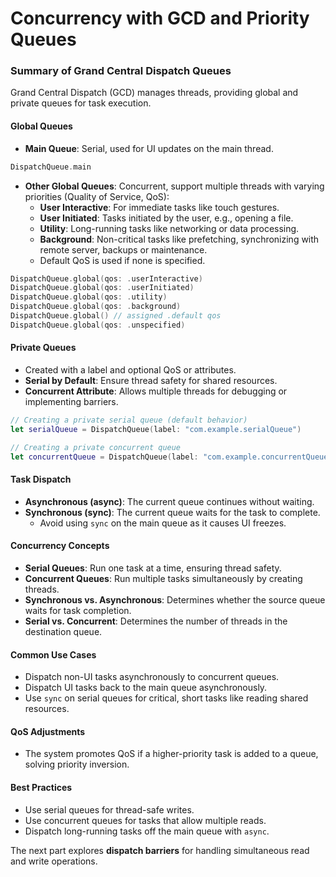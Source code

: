 # Concurrency with GCD and Priority Queues

### Summary of Grand Central Dispatch Queues

Grand Central Dispatch (GCD) manages threads, providing global and private queues for task execution. 

#### **Global Queues**
- **Main Queue**: Serial, used for UI updates on the main thread.
```swift
DispatchQueue.main
```

- **Other Global Queues**: Concurrent, support multiple threads with varying priorities (Quality of Service, QoS):
  - **User Interactive**: For immediate tasks like touch gestures.
  - **User Initiated**: Tasks initiated by the user, e.g., opening a file.
  - **Utility**: Long-running tasks like networking or data processing.
  - **Background**: Non-critical tasks like prefetching, synchronizing with remote server, backups or maintenance.
  - Default QoS is used if none is specified.

```swift
DispatchQueue.global(qos: .userInteractive)
DispatchQueue.global(qos: .userInitiated)
DispatchQueue.global(qos: .utility)
DispatchQueue.global(qos: .background)
DispatchQueue.global() // assigned .default qos
DispatchQueue.global(qos: .unspecified)
```

#### **Private Queues**
- Created with a label and optional QoS or attributes.
- **Serial by Default**: Ensure thread safety for shared resources.
- **Concurrent Attribute**: Allows multiple threads for debugging or implementing barriers.
```swift
// Creating a private serial queue (default behavior)
let serialQueue = DispatchQueue(label: "com.example.serialQueue")

// Creating a private concurrent queue
let concurrentQueue = DispatchQueue(label: "com.example.concurrentQueue", qos: .utility, attributes: .concurrent)

```

#### **Task Dispatch**
- **Asynchronous (async)**: The current queue continues without waiting.
- **Synchronous (sync)**: The current queue waits for the task to complete.
  - Avoid using `sync` on the main queue as it causes UI freezes.

#### **Concurrency Concepts**
- **Serial Queues**: Run one task at a time, ensuring thread safety.
- **Concurrent Queues**: Run multiple tasks simultaneously by creating threads.
- **Synchronous vs. Asynchronous**: Determines whether the source queue waits for task completion.
- **Serial vs. Concurrent**: Determines the number of threads in the destination queue.

#### **Common Use Cases**
- Dispatch non-UI tasks asynchronously to concurrent queues.
- Dispatch UI tasks back to the main queue asynchronously.
- Use `sync` on serial queues for critical, short tasks like reading shared resources.

#### **QoS Adjustments**
- The system promotes QoS if a higher-priority task is added to a queue, solving priority inversion.

#### **Best Practices**
- Use serial queues for thread-safe writes.
- Use concurrent queues for tasks that allow multiple reads.
- Dispatch long-running tasks off the main queue with `async`.

The next part explores **dispatch barriers** for handling simultaneous read and write operations.
